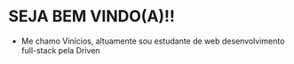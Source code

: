 # SEJA BEM VINDO(A)!!
* Me chamo Vinícios, altuamente sou estudante de web desenvolvimento full-stack pela Driven
